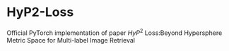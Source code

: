 # HyP2-Loss
Official PyTorch implementation of paper $HyP^2$ Loss:Beyond Hypersphere Metric Space for Multi-label Image Retrieval
